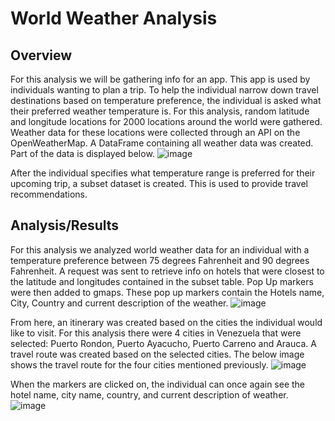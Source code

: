 # World Weather Analysis

## Overview
For this analysis we will be gathering info for an app. This app is used by individuals wanting to plan a trip. To help the individual narrow down travel destinations based on temperature preference, the individual is asked what their preferred weather temperature is. For this analysis, random latitude and longitude locations for 2000 locations around the world were gathered. Weather data for these locations were collected through an API on the OpenWeatherMap. A DataFrame containing all weather data was created. Part of the data is displayed below.
![image](https://user-images.githubusercontent.com/26393180/152882644-bc73c015-1657-4e06-b5f0-e41953f73d1a.png)

After the individual specifies what temperature range is preferred for their upcoming trip, a subset dataset is created. This is used to provide travel recommendations.

## Analysis/Results
For this analysis we analyzed world weather data for an individual with a temperature preference between 75 degrees Fahrenheit and 90 degrees Fahrenheit.  A request was sent to retrieve info on hotels that were closest to the latitude and longitudes contained in the subset table. Pop Up markers were then added to gmaps. These pop up markers contain the Hotels name, City, Country and current description of the weather. 
![image](https://user-images.githubusercontent.com/26393180/152882713-2ae02015-dfbc-4298-8835-b931c2186e46.png)

From here, an itinerary was created based on the cities the individual would like to visit. For this analysis there were 4 cities in Venezuela that were selected: Puerto Rondon, Puerto Ayacucho, Puerto Carreno and Arauca. A travel route was created based on the selected cities. The below image shows the travel route for the four cities mentioned previously. 
![image](https://user-images.githubusercontent.com/26393180/152882746-13a70c07-c384-42fe-b5ed-fa29cf76b51c.png)

When the markers are clicked on, the individual can once again see the hotel name, city name, country, and current description of weather.
![image](https://user-images.githubusercontent.com/26393180/152882770-11d676bd-b4e5-421f-a528-bf4c9290c955.png)
